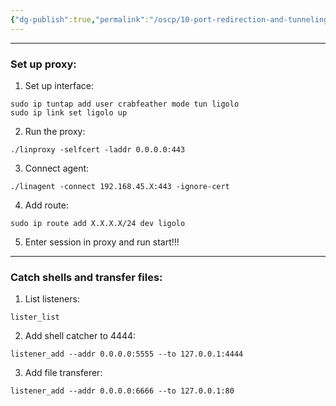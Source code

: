 ```yaml
---
{"dg-publish":true,"permalink":"/oscp/10-port-redirection-and-tunneling/6-ligolo-ng/","updated":"2024-01-05T11:36:27.056+01:00"}
---
```


-----------
### Set up proxy:
1. Set up interface:
```
sudo ip tuntap add user crabfeather mode tun ligolo
sudo ip link set ligolo up
```
2. Run the proxy:
```
./linproxy -selfcert -laddr 0.0.0.0:443
```
3. Connect agent:
```
./linagent -connect 192.168.45.X:443 -ignore-cert
```
4. Add route:
```
sudo ip route add X.X.X.X/24 dev ligolo
```
5. Enter session in proxy and run start!!!

--------
### Catch shells and transfer files:
1. List listeners:
```
lister_list
```
2. Add shell catcher to 4444:
```
listener_add --addr 0.0.0.0:5555 --to 127.0.0.1:4444
```
3. Add file transferer:
```
listener_add --addr 0.0.0.0:6666 --to 127.0.0.1:80
```

